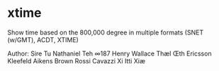 # xtime
Show time based on the 800,000 degree in multiple formats (SNET (w/GMT), ACDT, XTIME)

Author: Sire Tu Nathaniel Teh ∞187 Henry Wallace Thæl Œth Ericsson Kleefeld Aikens Brown Rossi Cavazzi Xi Itti Xiæ
